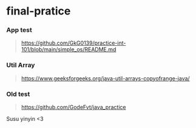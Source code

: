 # final-pratice 
### App test
> https://github.com/GkG0139/practice-int-101/blob/main/simple_os/README.md
### Util Array
> https://www.geeksforgeeks.org/java-util-arrays-copyofrange-java/
### Old test
> https://github.com/GodeFvt/java_practice

Susu yinyin <3
